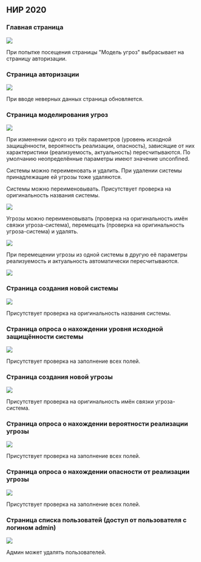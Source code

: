 НИР 2020
-------------
### Главная страница

![](https://sun9-63.userapi.com/zc-nNHEKRc8p1nwBQpQWPbamx3u95vVVV6tmCw/KN_HiLTpU04.jpg)

При попытке посещения страницы "Модель угроз" выбрасывает на страницу авторизации.

### Страница авторизации

![](https://sun9-70.userapi.com/l9gBdOO7YjpWk0xN9kwrJFPkm9B_GQx_kxAZCA/k9FnEUWgQcw.jpg)

При вводе неверных данных страница обновляется.

### Страница моделирования угроз

![](https://sun9-28.userapi.com/z8R9XsVRbM4Up-NAeN4PqGF1x3RyDIrkP8F-Sw/nvWWgfFSo6k.jpg)

При изменении одного из трёх параметров (уровень исходной защищённости, вероятность реализации, опасность), зависящие от них характеристики (реализуемость, актуальность) пересчитываются. По умолчанию неопределённые параметры имеют значение unconfined.

Системы можно переименовать и удалить. При удалении системы принадлежащие ей угрозы тоже удаляются.

Системы можно переименовывать. Присутствует проверка на оригинальность названия системы.

![](https://sun9-59.userapi.com/k3M_wt9JZvfDRv5mx6iH0KYCskX9wg_ejluXGw/g3Ug_0S_kPc.jpg)

Угрозы можно переименовывать (проверка на оригинальность имён связки угроза-система), перемещать (проверка на оригинальность угроза-система) и удалять. 

![](https://sun9-47.userapi.com/3_nf0Ospr05Z45o6EBTaf5Ms4vxhcWHpyyOT_Q/H21lTmb1ZaA.jpg)

При перемещении угрозы из одной системы в другую её параметры реализуемость и актуальность автоматически пересчитываются.

![](https://sun9-56.userapi.com/Y2o1BgWbhJCP68ExKWUyo47D57yl6dBoDxP9iw/zcnnPOh9DbI.jpg)

### Страница создания новой системы

![](https://sun9-48.userapi.com/-Dv90SGnNS6RkJvXGHvVMWu-rzr0dBrwM4Nykw/5pj2yx7_VCU.jpg)

Присутствует проверка на оригинальность названия системы.

### Страница опроса о нахождении уровня исходной защищённости системы

![](https://sun9-66.userapi.com/Q8ze76L0Vg7YrrGgRGb35Y-4Aw2zZ1-D5XJtwg/ejeJWZYDSl8.jpg)

Присутствует проверка на заполнение всех полей.

### Страница создания новой угрозы

![](https://sun9-4.userapi.com/ICZFJqdI2HdtDgTwMTyvL5bWhi3Yah6R1CSMgA/FCUPRbFQ-mY.jpg)

Присутствует проверка на оригинальность имён связки угроза-система.

### Страница опроса о нахождении вероятности реализации угрозы

![](https://sun9-19.userapi.com/g0LUdPXJcfZJ43ivU_Kd3C31kkV8QmAanPNVWA/jZuyeB1yLTU.jpg)

Присутствует проверка на заполнение всех полей.

### Страница опроса о нахождении опасности от реализации угрозы

![](https://sun9-10.userapi.com/0dbe4PHY2PV7TlMVD5JD57oH9TJUxaiDsJ94YA/LA6PYzkpO3M.jpg)

Присутствует проверка на заполнение всех полей.

### Страница списка пользоватей (доступ от пользователя с логином admin)

![](https://sun9-68.userapi.com/H8kHagz25ddOhJncQhdlQMUw5IAnjOLHFGfXPA/Yk2NvN-g-bg.jpg)

Админ может удалять пользователей.
